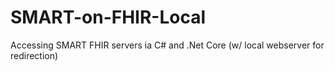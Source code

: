 # SMART-on-FHIR-Local
Accessing SMART FHIR servers ia C# and .Net Core (w/ local webserver for redirection)
